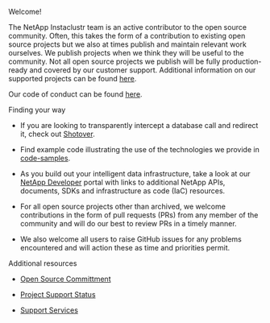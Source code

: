 Welcome! 

The NetApp Instaclustr team is an active contributor to the open source community. Often, this takes the form of a contribution to existing open source projects but we also at times publish and maintain relevant work ourselves. We publish projects when we think they will be useful to the community. Not all open source projects we publish will be fully production-ready and covered by our customer support. Additional information on our supported projects can be found [here](https://www.instaclustr.com/support/documentation/useful-information/instaclustr-open-source-project-status/). 

 

Our code of conduct can be found [here](https://github.com/instaclustr/shotover-proxy/blob/main/CODE_OF_CONDUCT.md). 

 

Finding your way 

* If you are looking to transparently intercept a database call and redirect it, check out [Shotover](https://shotover.io).  

* Find example code illustrating the use of the technologies we provide in [code-samples](https://github.com/instaclustr/code-samples).  

* As you build out your intelligent data infrastructure, take a look at our [NetApp Developer](https://www.netapp.com/developer) portal with links to additional NetApp APIs, documents, SDKs and infrastructure as code (IaC) resources. 

* For all open source projects other than archived, we welcome contributions in the form of pull requests (PRs) from any member of the community and will do our best to review PRs in a timely manner.  

* We also welcome all users to raise GitHub issues for any problems encountered and will action these as time and priorities permit. 

Additional resources 

* [Open Source Committment](https://www.instaclustr.com/open-source/) 

* [Project Support Status](https://www.instaclustr.com/support/documentation/announcements/instaclustr-open-source-project-status/) 

* [Support Services](https://www.instaclustr.com/support-solutions/) 
